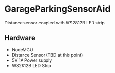 # GarageParkingSensorAid
 
Distance sensor coupled with WS2812B LED strip.

## Hardware

* NodeMCU
* Distance Sensor (TBD at this point)
* 5V 1A Power supply
* WS2812B LED Strip
